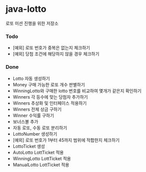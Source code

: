 # java-lotto
로또 미션 진행을 위한 저장소

### Todo
* [예외] 로또 번호가 중복은 없는지 체크하기
* [예외] 당첨 조건에 해당하지 않을 경우 체크하기

### Done
* Lotto 자동 생성하기
* Money 구매 가능한 로또 개수 판별하기
* WinningLotto와 구매한 lotto 번호를 비교하여 몇개가 같은지 확인하기
* Winners 각 등수에 맞는 당첨자 추가하기
* Winners 추상화 및 인터페이스 적용하기
* Winners 전체 상금 구하기
* Winner 수익률 구하기
* 보너스볼 추가
* 자동 로또, 수동 로또 분리하기
* LottoNumber 생성하기
* [예외] 로또 번호가 1부터 45까지 범위에 적합한지 체크하기
* LottoTicket 생성
* AutoLotto LottTicket 적용
* WinningLotto LottTicket 적용
* ManualLotto LottTicket 적용

